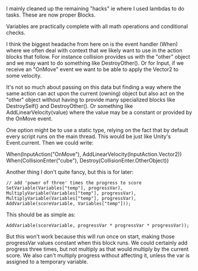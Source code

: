 ﻿I mainly cleaned up the remaining "hacks" ie where I used lambdas to do tasks. These are now proper Blocks.

Variables are practically complete with all math operations and conditional checks.

I think the biggest headache from here on is the event handler (When) where we often deal with context that we likely want to use in the action blocks that follow. For instance collision provides us with the "other" object and we may want to do something like DestroyOther(). Or for Input, if we receive an "OnMove" event we want to be able to apply the Vector2 to some velocity.

It's not so much about passing on this data but finding a way where the same action can act upon the current (owning) object but also act on the "other" object without having to provide many specialized blocks like DestroySelf() and DestroyOther(). Or something like AddLinearVelocity(value) where the value may be a constant or provided by the OnMove event.

One option might be to use a static type, relying on the fact that by default every script runs on the main thread. This would be just like Unity's Event.current. Then we could write:

When(InputAction("OnMove"), AddLinearVelocity(InputAction.Vector2))
When(CollisionEnter("cube"), Destroy(CollisionEnter.OtherObject))


Another thing I don't quite fancy, but this is for later:

    // add 'power of three' times the progress to score
    SetVariable(Variables["temp"], progressVar),
    MultiplyVariable(Variables["temp"], progressVar),
    MultiplyVariable(Variables["temp"], progressVar),
    AddVariable(scoreVariable, Variables["temp"]));

This should be as simple as:

    AddVariable(scoreVariable, progressVar * progressVar * progressVar));

But this won't work because this will run once on start, making those progressVar values constant when this block runs. We could certainly add progress three times, but not multiply as that would multiply by the current score. We also can't multiply progress without affecting it, unless the var is assigned to a temporary variable.
